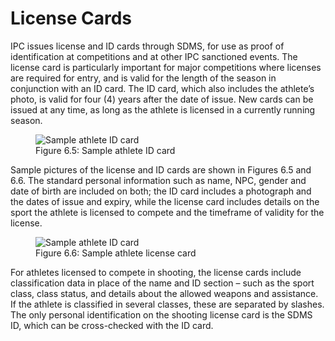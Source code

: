 # License Cards

IPC issues license and ID cards through SDMS, for use as proof of identification at competitions and at other IPC sanctioned events. The license card is particularly important for major competitions where licenses are required for entry, and is valid for the length of the season in conjunction with an ID card. The ID card, which also includes the athlete’s photo, is valid for four (4) years after the date of issue. New cards can be issued at any time, as long as the athlete is licensed in a currently running season.

<figure>
    <img class="screenshot" src="src" alt="Sample athlete ID card">
    <figcaption>Figure 6.5: Sample athlete ID card</figcaption>
</figure>

Sample pictures of the license and ID cards are shown in Figures 6.5 and 6.6. The standard personal information such as name, NPC, gender and date of birth are included on both; the ID card includes a photograph and the dates of issue and expiry, while the license card includes details on the sport the athlete is licensed to compete and the timeframe of validity for the license.

<figure>
    <img class="screenshot" src="src" alt="Sample athlete ID card">
    <figcaption>Figure 6.6: Sample athlete license card</figcaption>
</figure>

For athletes licensed to compete in shooting, the license cards include classification data in place of the name and ID section – such as the sport class, class status, and details about the allowed weapons and assistance. If the athlete is classified in several classes, these are separated by slashes. The only personal identification on the shooting license card is the SDMS ID, which can be cross-checked with the ID card.